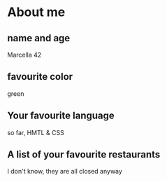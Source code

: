 # About me

## name and age
Marcella 42

## favourite color
green

## Your favourite language
so far, HMTL & CSS

## A list of your favourite restaurants
I don't know, they are all closed anyway
